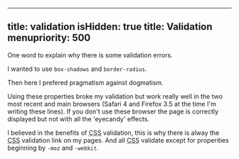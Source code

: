 -----
title: validation
isHidden: true
title: Validation
menupriority: 500
-----
One word to explain why there is some validation errors.

I wanted to use `box-shadows` and `border-radius`.

Then here I prefered pragmatism against dogmatism.

Using these properties broke my validation 
but work really well in the two most recent and main browsers
(Safari&nbsp;4 and Firefox&nbsp;3.5 at the time I'm writing these lines).
If you don't use these browser the page is 
correctly displayed but not with all the 'eyecandy' effects.

I believed in the benefits of <abbr title="Cascading Style Sheet">CSS</abbr> 
validation, this is why there is alway the 
<abbr title="Cascading Style Sheet">CSS</abbr> validation link on my pages. 
And all <abbr title="Cascading Style Sheet">CSS</abbr> validate except 
for properities beginning by `-moz` and `-webkit`.

